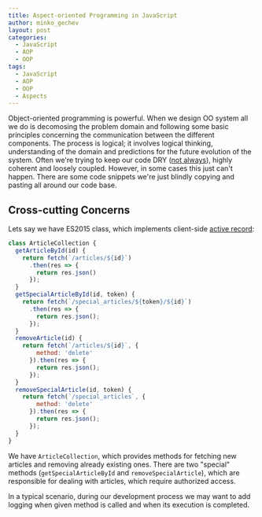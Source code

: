 ```yaml
---
title: Aspect-oriented Programming in JavaScript
author: minko_gechev
layout: post
categories:
  - JavaScript
  - AOP
  - OOP
tags:
  - JavaScript
  - AOP
  - OOP
  - Aspects
---
```


Object-oriented programming is powerful. When we design OO system all we do is decomosing the problem domain and following some basic principles concerning the communication between the different components. The process is logical; it involves logical thinking, understanding of the domain and predictions for the future evolution of the system. Often we're trying to keep our code DRY ([not always](https://twitter.com/BonzoESC/status/442003113910603776/photo/1)), highly coherent and loosely coupled. However, in some cases this just can't happen. There are some code snippets we're just blindly copying and pasting all around our code base.

## Cross-cutting Concerns

Lets say we have ES2015 class, which implements client-side [active record](https://en.wikipedia.org/wiki/Active_record_pattern):

```javascript
class ArticleCollection {
  getArticleById(id) {
    return fetch(`/articles/${id}`)
      .then(res => {
        return res.json()
      });
  }
  getSpecialArticleById(id, token) {
    return fetch(`/special_articles/${token}/${id}`)
      .then(res => {
        return res.json();
      });
  }
  removeArticle(id) {
    return fetch(`/articles/${id}`, {
        method: 'delete'
      }).then(res => {
        return res.json();
      });
  }
  removeSpecialArticle(id, token) {
    return fetch(`/special_articles`, {
        method: 'delete'
      }).then(res => {
        return res.json();
      });
  }
}
```

We have `ArticleCollection`, which provides methods for fetching new articles and removing already existing ones. There are two "special" methods (`getSpecialArticleById` and `removeSpecialArticle`), which are responsible for dealing with articles, which require authorized access.

In a typical scenario, during our development process we may want to add logging when given method is called and when its execution is completed.
